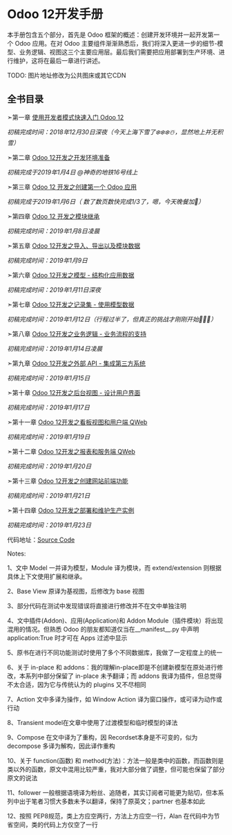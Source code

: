 # Odoo 12开发手册

本手册包含五个部分，首先是 Odoo 框架的概述：创建开发环境并一起开发第一个 Odoo 应用。在对 Odoo 主要组件渐渐熟悉后，我们将深入更进一步的细节-模型、业务逻辑、视图这三个主要应用层。最后我们需要把应用部署到生产环境、进行维护，这将在最后一章进行讲述。

TODO: 图片地址修改为公共图床或其它CDN 

## 全书目录

➣第一章 [使用开发者模式快速入门 Odoo 12](1.md)

*初稿完成时间：2018年12月30日深夜（今天上海下雪了❄️❄️❄️☃️，显然地上并无积雪）*

➣第二章 [Odoo 12开发之开发环境准备](2.md)

*初稿完成于2019年1月4日 @神奇的地铁16号线上*

➣第三章 [Odoo 12 开发之创建第一个 Odoo 应用](3.md)

*初稿完成于2019年1月6日（ 数了数页数快完成1/3了，嗯，今天晚餐加🍗）*

➣第四章 [Odoo 12 开发之模块继承](4.md)

*初稿完成时间：2019年1月8日凌晨*

➣第五章 [Odoo 12开发之导入、导出以及模块数据](5.md)

*初稿完成时间：2019年1月9日*

➣第六章 [Odoo 12开发之模型 - 结构化应用数据](6.md)

*初稿完成时间：2019年1月11日深夜*

➣第七章 [Odoo 12开发之记录集 - 使用模型数据](7.md)

*初稿完成时间：2019年1月12日（行程过半了，但真正的挑战才刚刚开始💪💪💪）*

➣第八章 [Odoo 12开发之业务逻辑 - 业务流程的支持](8.md)

*初稿完成时间：2019年1月14日凌晨*

➣第九章 [Odoo 12开发之外部 API - 集成第三方系统](9.md)

*初稿完成时间：2019年1月15日*

➣第十章 [Odoo 12开发之后台视图 - 设计用户界面](10.md)

*初稿完成时间：2019年1月17日*

➣第十一章 [Odoo 12开发之看板视图和用户端 QWeb](11.md)

*初稿完成时间：2019年1月19日*

➣第十二章 [Odoo 12开发之报表和服务端 QWeb](12.md)

*初稿完成时间：2019年1月20日*

➣第十三章 [Odoo 12开发之创建网站前端功能](13.md)

*初稿完成时间：2019年1月21日*

➣第十四章 [Odoo 12开发之部署和维护生产实例](14.md)

*初稿完成时间：2019年1月23日*

代码地址：[Source Code](source-code)

Notes:

1、文中 Model 一并译为模型，Module 译为模块，而 extend/extension 则根据具体上下文使用扩展和继承。

2、Base View 原译为基视图，后修改为 base 视图

3、部分代码在测试中发现错误将直接进行修改并不在文中单独注明

4、文中插件(Addon)、应用(Application)和 Addon Module（插件模块）将出现混用的情况。但熟悉 Odoo 的朋友都知道仅当在__manifest__.py 中声明 application:True 时才可在 Apps 过滤中显示

5、原书在进行不同功能测试时使用了多个不同数据库，我做了一定程度上的统一

6、关于 in-place 和 addons：我的理解in-place即是不创建新模型在原处进行修改，本系列中部分保留了 in-place 未予翻译；而 addons 我译为插件，但总觉得不太合适，因为它与传统认为的 plugins 又不尽相同

7、Action 文中多译为操作，如 Window Action 译为窗口操作，或可译为动作或行动

8、Transient model在文章中使用了过渡模型和临时模型的译法

9、Compose 在文中译为了重构，因 Recordset本身是不可变的，似为 decompose 多译为解构，因此译作重构

10、关于 function(函数) 和 method(方法)：方法一般是类中的函数，而函数则是类以外的函数，原文中混用比较严重，我对大部分做了调整，但可能也保留了部分原文的说法

11、follower 一般根据语境译为粉丝、追随者，其实订阅者可能更为贴切，但本系列中出于笔者习惯大多数未予以翻译，保持了原英文；partner 也基本如此

12、按照 PEP8规范，类上方应空两行，方法上方应空一行，Alan 在代码中为节省空间，类的代码上方仅空了一行